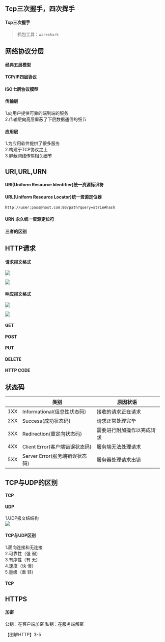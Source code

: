 ## Tcp三次握手，四次挥手

#### Tcp三次握手
> 抓包工具：`wireshark`



## 网络协议分层

#### 经典五层模型


#### TCP/IP四层协议


#### ISO七层协议模型


#### 传输层
1.向用户提供可靠的端到端的服务  
2.传输层向高层屏蔽了下层数据通信的细节  

#### 应用层
1.为应用软件提供了很多服务  
2.构建于TCP协议之上  
3.屏蔽网络传输相关细节  

## URI,URL,URN

#### URI(Uniform Resource Identifier)统一资源标识符

#### URL(Uniform Resource Locator)统一资源定位器

`http://user:pass@host.com:80/path?query=strin#hash`

#### URN 永久统一资源定位符

#### 三者的区别

## HTTP请求

#### 请求报文格式

![](https://nanganghuang.github.io/Http/img/1.png)

![](https://nanganghuang.github.io/Http/img/4.png)

#### 响应报文格式

![](https://nanganghuang.github.io/Http/img/2.png)

![](https://nanganghuang.github.io/Http/img/3.png)

#### GET

#### POST

#### PUT

#### DELETE

#### HTTP CODE

## 状态码

|      | 类别                           | 原因状语                   |
| ---- | ------------------------------ | -------------------------- |
| 1XX  | Informational(信息性状态码)    | 接收的请求正在请求         |
| 2XX  | Success(成功状态码)            | 请求正常处理完毕           |
| 3XX  | Redirection(重定向状态码)      | 需要进行附加操作以完成请求 |
| 4XX  | Client Error(客户端错误状态码) | 服务端无法处理请求         |
| 5XX  | Server Error(服务端错误状态码) | 服务器处理请求出错         |



## TCP与UDP的区别

#### TCP

#### UDP
1.UDP报文结结构  
![](https://nanganghuang.github.io/Http/img/Snipaste_2019-08-17_15-34-53.png)

#### TCP与UDP区别
1.面向连接和无连接  
2.可靠性（强 弱）  
3.有序性（有 无）  
4.速度（快 慢）  
5.量级（重 轻）  

#### TCP





## HTTPS
#### 加密
公钥：在客户端加密
私钥：在服务端解密



【图解HTTP】3-5